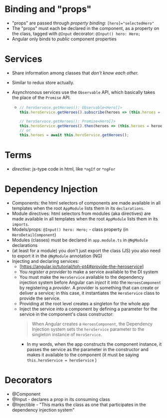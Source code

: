 # Binding and "props"

- "props" are passed through _property binding_: `[hero]="selectedHero"`
- The "props" must each be declared in the component, as a property on the class, tagged with `@Input` decorator: `@Input() hero: Hero;`
- Angular only binds to _public_ component properties

# Services

- Share information among classes that _don't know each other._
- Similar to redux store actually.
- Asynchronous services use the `Observable` API, which basically takes the place of the `Promise` API.

  - ```js
    // heroServoce.getHeroes(): Observable<Hero[]>
    this.heroService.getHeroes().subscribe(heroes => (this.heroes = heroes));

    // heroServoce.getHeroes(): Promise<Hero[]>
    this.heroService.getHeroes().then(heroes => (this.heroes = heroes));
    // or
    this.heroes = await this.heroService.getHeroes();
    ```

# Terms

- _directive_: js-type code in html, like `*ngIf` or `*ngFor`

# Dependency Injection

- Components: the html selectors of components are made available in all templates when the root `AppModule` lists them in its `declarations`.
- Module directives: html selectors from modules (aka directives) are made available in all templates when the root `AppModule` lists them in its `imports`.
- Models/props: `@Input() hero: Hero;` - class property (in `HeroDetailComponent`)
- Modules (classes) must be declared in `app.module.ts` in `@NgModule` declarations
- (at least for a module) you don't just export the class (JS) you also need to export it in the `@NgModule` annotation (NG)
- Injecting and declaring services:
  - [https://angular.io/tutorial/toh-pt4#provide-the-heroservice]
  - You _register a provider_ to make a service available to the DI system
  - You must make the `HeroService` available to the dependency injection system before Angular can _inject_ it into the `HeroesComponent` by registering a _provider_. A provider is something that can create or deliver a service; in this case, it instantiates the `HeroService` class to provide the service.
  - Providing at the root level creates a singleton for the whole app
  - Inject the service into a component by defining a parameter for the service in the component's class constructor:
    > When Angular creates a `HeroesComponent`, the Dependency Injection system sets the `heroService` parameter to the singleton instance of `HeroService`.
    - In my words, when the app constructs the component instance, it passes the service as the parameter in the constructor and makes it available to the component (it must be saying `this.heroService = heroService` )

# Decorators

- @Component
- @Input - declares a prop in its consuming class
- @Injectible - "This marks the class as one that participates in the dependency injection system"
